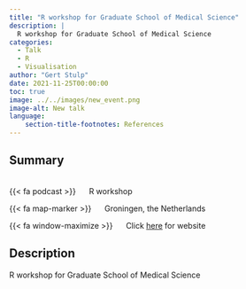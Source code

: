 ```yaml
---
title: "R workshop for Graduate School of Medical Science"
description: |
  R workshop for Graduate School of Medical Science 
categories:
  - Talk
  - R
  - Visualisation
author: "Gert Stulp"
date: 2021-11-25T00:00:00
toc: true
image: ../../images/new_event.png
image-alt: New talk
language: 
    section-title-footnotes: References
---
```



## Summary 
<br>
{{< fa podcast >}} &nbsp;&nbsp;&nbsp;&nbsp; R workshop

{{< fa map-marker >}} &nbsp;&nbsp;&nbsp;&nbsp; Groningen, the Netherlands

{{< fa window-maximize >}} &nbsp;&nbsp;&nbsp;&nbsp; Click [here](https://stulp.gmw.rug.nl/GSMS/) for website



## Description

R workshop for Graduate School of Medical Science
